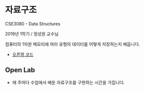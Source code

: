 # 자료구조

CSE3080 - Data Structures

2019년 1학기 / 정성원 교수님

컴퓨터의 1차원 메모리에 여러 유형의 데이터를 어떻게 저장하는지 배웁니다.

- [오픈랩 코드](openlab)

## Open Lab 

- 매 주마다 수업에서 배운 자료구조를 구현하는 시간을 가집니다.